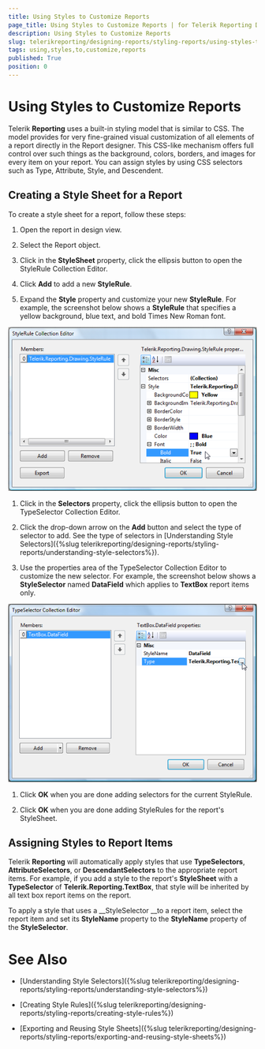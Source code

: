 ```yaml
---
title: Using Styles to Customize Reports
page_title: Using Styles to Customize Reports | for Telerik Reporting Documentation
description: Using Styles to Customize Reports
slug: telerikreporting/designing-reports/styling-reports/using-styles-to-customize-reports
tags: using,styles,to,customize,reports
published: True
position: 0
---
```


# Using Styles to Customize Reports



Telerik __Reporting__ uses a built-in styling model that is similar to CSS. The model provides for very fine-grained visual customization of all elements of a report directly in the Report designer. This CSS-like mechanism offers full control over such things as the background, colors, borders, and images for every item on your report. You can assign styles by using CSS selectors such as Type, Attribute, Style, and Descendent.

## Creating a Style Sheet for a Report

To create a style sheet for a report, follow these steps:

1. Open the report in design view. 


1. Select the Report object. 


1. Click in the __StyleSheet__ property, click the ellipsis button to open the StyleRule Collection Editor. 


1. Click __Add__ to add a new __StyleRule__. 


1. Expand the __Style__ property and customize your new __StyleRule__. For example, the screenshot below shows a __StyleRule__ that specifies a yellow background, blue text, and bold Times New Roman font.
          
  ![](images/Style1.png)

1. Click in the __Selectors__ property, click the ellipsis button to open the TypeSelector Collection Editor. 


1. Click the drop-down arrow on the __Add__ button and select the type of selector to add. 
        		See the type of selectors in [Understanding Style Selectors]({%slug telerikreporting/designing-reports/styling-reports/understanding-style-selectors%}).


1. Use the properties area of the TypeSelector Collection Editor to customize the new selector. For example, the screenshot below shows a __StyleSelector__ named __DataField__ which applies to __TextBox__ report items only.
          
  ![](images/Style2.png)

1. Click __OK__ when you are done adding selectors for the current StyleRule. 


1. Click __OK__ when you are done adding StyleRules for the report's StyleSheet.

## Assigning Styles to Report Items

Telerik __Reporting__ will automatically apply styles that use __TypeSelectors__, __AttributeSelectors__, or __DescendantSelectors__ to the appropriate report items. For example, if you add a style to the report's __StyleSheet__ with a __TypeSelector__ of __Telerik.Reporting.TextBox__, that style will be inherited by all text box report items on the report.

To apply a style that uses a __StyleSelector __to a report item, select the report item and set its __StyleName__ property to the __StyleName__ property of the __StyleSelector__.

# See Also


 * [Understanding Style Selectors]({%slug telerikreporting/designing-reports/styling-reports/understanding-style-selectors%})

 * [Creating Style Rules]({%slug telerikreporting/designing-reports/styling-reports/creating-style-rules%})

 * [Exporting and Reusing Style Sheets]({%slug telerikreporting/designing-reports/styling-reports/exporting-and-reusing-style-sheets%})
